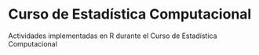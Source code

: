 # Curso de Estadística Computacional

Actividades implementadas en R durante el Curso de Estadística Computacional
